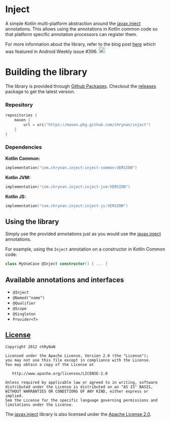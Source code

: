 # Inject
A simple Kotlin multi-platform abstraction around the [javax.inject](https://search.maven.org/artifact/javax.inject/javax.inject/1/jar) annotations. This allows using the annotations in Kotlin common code so that platform specific annotation processors can register them.

For more information about the library, refer to the blog post [here](https://chrynan.codes/kotlin-inject/) which was featured in Android Weekly issue #396.
<a href="https://androidweekly.net/issues/issue-396" title="Android Weekly Issue 396">
<img alt="Badge" src="https://androidweekly.net/issues/issue-396/badge" height="20px"></img>
</a>

# Building the library
The library is provided through [Github Packages](https://github.com/chRyNaN/inject/packages). Checkout the [releases](https://github.com/chRyNaN/inject/releases) package to get the latest version.

### Repository
```kotlin
repositories {
    maven {
        url = uri("https://maven.pkg.github.com/chrynan/inject")
    }
}
```

### Dependencies
**Kotlin Common:**
```kotlin
implementation("com.chrynan.inject:inject-common:VERSION")
```

**Kotlin JVM:**
```kotlin
implementation("com.chrynan.inject:inject-jvm:VERSION")
```

**Kotlin JS:**
```kotlin
implementation("com.chrynan.inject:inject-js:VERSION")
```

## Using the library
Simply use the provided annotations just as you would use the [javax.inject](https://search.maven.org/artifact/javax.inject/javax.inject/1/jar) annotations.

For example, using the `Inject` annotation on a constructor in Kotlin Common code:
```kotlin
class MyUseCase @Inject constructor() { ... }
```

## Available annotations and interfaces
* `@Inject`
* `@Named("name")`
* `@Qualifier`
* `@Scope`
* `@Singleton`
* `Provider<T>`

## [License]("https://github.com/chRyNaN/inject/blob/master/LICENSE")
```
Copyright 2012 chRyNaN

Licensed under the Apache License, Version 2.0 (the "License");
you may not use this file except in compliance with the License.
You may obtain a copy of the License at

   http://www.apache.org/licenses/LICENSE-2.0

Unless required by applicable law or agreed to in writing, software
distributed under the License is distributed on an "AS IS" BASIS,
WITHOUT WARRANTIES OR CONDITIONS OF ANY KIND, either express or implied.
See the License for the specific language governing permissions and
limitations under the License.
```

The [javax.inject](https://search.maven.org/artifact/javax.inject/javax.inject/1/jar) library is also licensed under the [Apache License 2.0](http://www.apache.org/licenses/LICENSE-2.0.txt).